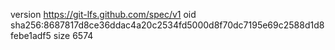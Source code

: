 version https://git-lfs.github.com/spec/v1
oid sha256:8687817d8ce36ddac4a20c2534fd5000d8f70dc7195e69c2588d1d8febe1adf5
size 6574
